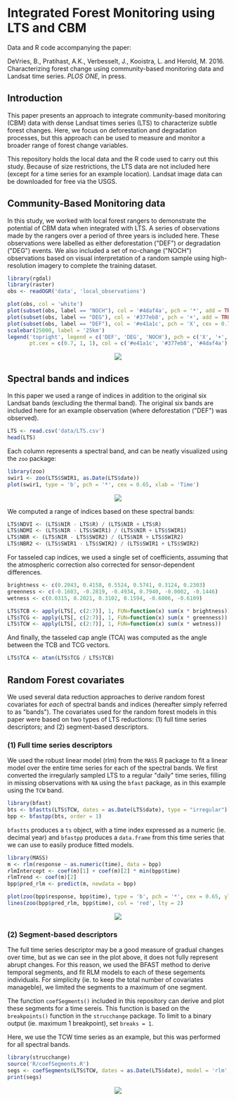 # Integrated Forest Monitoring using LTS and CBM

Data and R code accompanying the paper:

DeVries, B., Pratihast, A.K., Verbesselt, J., Kooistra, L. and Herold, M. 2016. Characterizing forest change using community-based monitoring data and Landsat time series. *PLOS ONE*, in press.

## Introduction

This paper presents an approach to integrate community-based monitoring (CBM) data with dense Landsat times series (LTS) to characterize subtle forest changes. Here, we focus on deforestation and degradation processes, but this approach can be used to measure and monitor a broader range of forest change variables.

This repository holds the local data and the R code used to carry out this study. Because of size restrictions, the LTS data are not included here (except for a time series for an example location). Landsat image data can be downloaded for free via the USGS.

## Community-Based Monitoring data

In this study, we worked with local forest rangers to demonstrate the potential of CBM data when integrated with LTS. A series of observations made by the rangers over a period of three years is included here. These observations were labelled as either deforestation ("DEF") or degradation ("DEG") events. We also included a set of no-change ("NOCH") observations based on visual interpretation of a random sample using high-resolution imagery to complete the training dataset.

```R
library(rgdal)
library(raster)
obs <- readOGR('data', 'local_observations')

plot(obs, col = 'white')
plot(subset(obs, label == "NOCH"), col = '#4daf4a', pch = '*', add = TRUE)
plot(subset(obs, label == "DEG"), col = '#377eb8', pch = '+', add = TRUE)
plot(subset(obs, label == "DEF"), col = '#e41a1c', pch = 'X', cex = 0.7, add = TRUE)
scalebar(25000, label = '25km')
legend('topright', legend = c('DEF', 'DEG', 'NOCH'), pch = c('X', '+', '*'), 
       pt.cex = c(0.7, 1, 1), col = c('#e41a1c', '#377eb8', '#4daf4a'), bty = 'n')
```

<div style="text-align:center">
<img src ="figs/local_observations.png" />
</div>


## Spectral bands and indices

In this paper we used a range of indices in addition to the original six Landsat bands (excluding the thermal band). The original six bands are included here for an example observation (where deforestation ("DEF") was observed).

```R
LTS <- read.csv('data/LTS.csv')
head(LTS)
```

Each column represents a spectral band, and can be neatly visualized using the ```zoo``` package:

```R
library(zoo)
swir1 <- zoo(LTS$SWIR1, as.Date(LTS$date))
plot(swir1, type = 'b', pch = '*', cex = 0.65, xlab = 'Time')
```

<div style="text-align:center">
<img src ="figs/swir1.png" />
</div>

We computed a range of indices based on these spectral bands:

```R
LTS$NDVI <- (LTS$NIR - LTS$R) / (LTS$NIR + LTS$R)
LTS$NDMI <- (LTS$NIR - LTS$SWIR1) / (LTS$NIR + LTS$SWIR1)
LTS$NBR <- (LTS$NIR - LTS$SWIR2) / (LTS$NIR + LTS$SWIR2)
LTS$NBR2 <- (LTS$SWIR1 - LTS$SWIR2) / (LTS$SWIR1 + LTS$SWIR2)
```

For tasseled cap indices, we used a single set of coefficients, assuming that the atmospheric correction also corrected for sensor-dependent differences.

```R
brightness <- c(0.2043, 0.4158, 0.5524, 0.5741, 0.3124, 0.2303)
greenness <- c(-0.1603, -0.2819, -0.4934, 0.7940, -0.0002, -0.1446)
wetness <- c(0.0315, 0.2021, 0.3102, 0.1594, -0.6806, -0.6109)

LTS$TCB <- apply(LTS[, c(2:7)], 1, FUN=function(x) sum(x * brightness))
LTS$TCG <- apply(LTS[, c(2:7)], 1, FUN=function(x) sum(x * greenness))
LTS$TCW <- apply(LTS[, c(2:7)], 1, FUN=function(x) sum(x * wetness))
```

And finally, the tasseled cap angle (TCA) was computed as the angle between the TCB and TCG vectors.

```R
LTS$TCA <- atan(LTS$TCG / LTS$TCB)
```

## Random Forest covariates

We used several data reduction approaches to derive random forest covariates for *each* of spectral bands and indices (hereafter simply referred to as "bands"). The covariates used for the random forest models in this paper were based on two types of LTS reductions: (1) full time series descriptors; and (2) segment-based descriptors.

### (1) Full time series descriptors

We used the robust linear model (rlm) from the ```MASS``` R package to fit a linear model over the entire time series for each of the spectral bands. We first converted the irregularly sampled LTS to a regular "daily" time series, filling in missing observations with ```NA``` using the ```bfast``` package, as in this example using the ```TCW``` band.

```R
library(bfast)
bts <- bfastts(LTS$TCW, dates = as.Date(LTS$date), type = "irregular")
bpp <- bfastpp(bts, order = 1)
```

```bfastts``` produces a ```ts``` object, with a time index expressed as a numeric (ie. decimal year) and ```bfastpp``` produces a ```data.frame``` from this time series that we can use to easily produce fitted models.

```R
library(MASS)
m <- rlm(response ~ as.numeric(time), data = bpp)
rlmIntercept <- coef(m)[1] + coef(m)[2] * min(bpp$time)
rlmTrend <- coef(m)[2]
bpp$pred_rlm <- predict(m, newdata = bpp)

plot(zoo(bpp$response, bpp$time), type = 'b', pch = '*', cex = 0.65, ylab = "TCW", xlab = "Time")
lines(zoo(bpp$pred_rlm, bpp$time), col = 'red', lty = 2)
```

<div style="text-align:center">
<img src ="figs/rlm_int_trend.png" />
</div>

### (2) Segment-based descriptors

The full time series descriptor may be a good measure of gradual changes over time, but as we can see in the plot above, it does not fully represent abrupt changes. For this reason, we used the BFAST method to derive temporal segments, and fit RLM models to each of these segements individuals. For simplicity (ie. to keep the total number of covariates manageble), we limited the segments to a maximum of one segment.

The function ```coefSegments()``` included in this repository can derive and plot these segments for a time sereis. This function is based on the ```breakpoints()``` function in the ```strucchange``` package. To limit to a binary output (ie. maximum 1 breakpoint), set ```breaks = 1```.

Here, we use the TCW time series as an example, but this was performed for all spectral bands.

```R
library(strucchange)
source('R/coefSegments.R')
segs <- coefSegments(LTS$TCW, dates = as.Date(LTS$date), model = 'rlm', breaks = 1, plot = TRUE, dataLabel = 'TCW')
print(segs)
```

<div style="text-align:center">
<img src ="figs/segs.png" />
</div>

